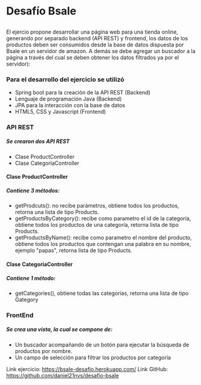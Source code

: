 # Desafío Bsale
## 

 El ejercio propone desarrollar una página web para una tienda online, generando por separado backend (API REST) y frontend, los datos de los productos deben ser consumidos desde la base de datos dispuesta por Bsale en un servidor de amazon. A demás se debe agregar un buscador a la página a través del cual se deben obtener los datos filtrados ya por el servidor):

### Para el desarrollo del ejercicio se utilizó
- Spring boot para la creación de la API REST (Backend)
- Lenguaje de programación Java (Backend)
- JPA para la interacción con la base de datos
- HTML5, CSS y Javascript (Frontend)


### API REST

##### Se crearon dos API REST

- Clase ProductController
- Clase CategoriaController

#### Clase ProductController

##### Contiene 3 métodos:

- getProdcuts(): no recibe parámetros, obtiene todos los productos, retorna una lista de tipo Products.
- getProductsByCategory(): recibe como parametro el id de la categoría, obtiene todos los productos de una categoría, retorna lista de tipo Products.
- getProductsByName(): recibe como parametro el nombre del producto, obtiene todos los productos que contengan una palabra en su nombre, ejemplo "papas", retorna lista de tipo Products.

#### Clase CategoriaController

##### Contiene 1 método:

- getCategories(), obtiene todas las categorias, retorna una lista de tipo Gategory


### FrontEnd

##### Se crea una vista, la cual se compone de:

- Un buscador acompañando de un botón para ejecutar la búsqueda de productos por nombre.
- Un campo de selección para filtrar los productos por categoría

Link ejercicio: https://bsale-desafio.herokuapp.com/
Link GitHub: https://github.com/daniel21nvs/desafio-bsale

